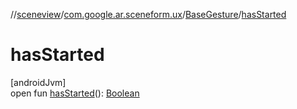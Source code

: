 //[sceneview](../../../index.md)/[com.google.ar.sceneform.ux](../index.md)/[BaseGesture](index.md)/[hasStarted](has-started.md)

# hasStarted

[androidJvm]\
open fun [hasStarted](has-started.md)(): [Boolean](https://kotlinlang.org/api/latest/jvm/stdlib/kotlin/-boolean/index.html)
